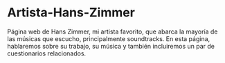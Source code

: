 # Artista-Hans-Zimmer
Página web de Hans Zimmer, mi artista favorito, que abarca la mayoría de las músicas que escucho, principalmente soundtracks. En esta página, hablaremos sobre su trabajo, su música y también incluiremos un par de cuestionarios relacionados.
